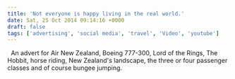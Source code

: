 ```yaml
---
title: 'Not everyone is happy living in the real world.'
date: Sat, 25 Oct 2014 09:14:16 +0000
draft: false
tags: ['advertising', 'social media', 'travel', 'Video', 'youtube']
---
```


  An advert for Air New Zealand, Boeing 777-300, Lord of the Rings, The Hobbit, horse riding, New Zealand's landscape, the three or four passenger classes and of course bungee jumping.